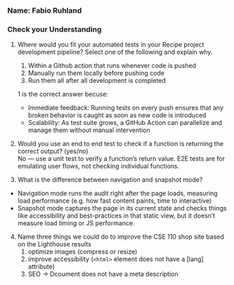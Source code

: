 ### Name: Fabio Ruhland

### Check your Understanding
 1) Where would you fit your automated tests in your Recipe project development pipeline? Select one of the following and explain why.
    1) Within a Github action that runs whenever code is pushed 
    2) Manually run them locally before pushing code
    3) Run them all after all development is completed </br>

    1 is the correct answer becuse:
       - Immediate feedback: Running tests on every push ensures that any broken behavior is caught as soon as new code is introduced
       - Scalability: As test suite grows, a GitHub Action can parallelize and manage them without manual intervention

 2) Would you use an end to end test to check if a function is returning the correct output? (yes/no) </br>
   No — use a unit test to verify a function’s return value. E2E tests are for emulating user flows, not checking individual functions.

 3) What is the difference between navigation and snapshot mode?
   - Navigation mode runs the audit right after the page loads, measuring load performance (e.g. how fast content paints, time to interactive)
   - Snapshot mode captures the page in its current state and checks things like accessibility and best-practices in that static view, but it doesn’t measure load timing or JS performance.

 4) Name three things we could do to improve the CSE 110 shop site based on the Lighthouse results
    1) optimize images (compress or resize)
    2) improve accessibility (`<html>` element does not have a [lang] attribute)
    3) SEO -> Dcoument does not have a meta description
   





